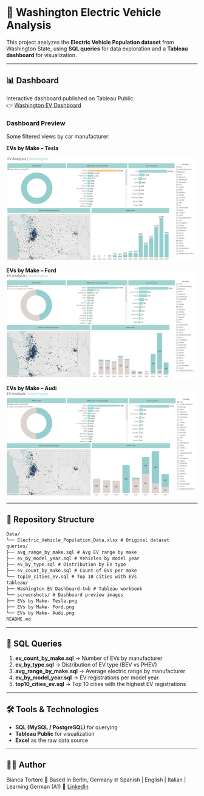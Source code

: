 # 🚗 Washington Electric Vehicle Analysis

This project analyzes the **Electric Vehicle Population dataset** from Washington State, 
using **SQL queries** for data exploration and a **Tableau dashboard** for visualization.

---

## 📊 Dashboard

Interactive dashboard published on Tableau Public:  
👉 [Washington EV Dashboard](https://public.tableau.com/app/profile/bianca.florencia.tortore/viz/WashingtonEVDashboard_17561529302090/Dashboard1?publish=yes)

### Dashboard Preview
Some filtered views by car manufacturer:

**EVs by Make – Tesla**  

![EVs by Make - Tesla](tableau/screenshots%20/EVs_by_Make-%20Tesla.png)

**EVs by Make – Ford**  
![EVs by Make - Ford](tableau/screenshots%20/EVs_by_Make-%20Ford.png)

**EVs by Make – Audi**  
![EVs by Make - Audi](tableau/screenshots%20/EVs_by_Make-%20Audi.png)

---

## 📂 Repository Structure
```
Data/
└── Electric_Vehicle_Population_Data.xlsx # Original dataset
queries/
├── avg_range_by_make.sql # Avg EV range by make
├── ev_by_model_year.sql # Vehicles by model year
├── ev_by_type.sql # Distribution by EV type
├── ev_count_by_make.sql # Count of EVs per make
└── top10_cities_ev.sql # Top 10 cities with EVs
tableau/
├── Washington EV Dashboard.twb # Tableau workbook
└── screenshots/ # Dashboard preview images
├── EVs by Make- Tesla.png
├── EVs by Make- Ford.png
└── EVs by Make- Audi.png
README.md
```

---

## 🔎 SQL Queries
1. **ev_count_by_make.sql** → Number of EVs by manufacturer  
2. **ev_by_type.sql** → Distribution of EV type (BEV vs PHEV)  
3. **avg_range_by_make.sql** → Average electric range by manufacturer  
4. **ev_by_model_year.sql** → EV registrations per model year  
5. **top10_cities_ev.sql** → Top 10 cities with the highest EV registrations  

---

## 🛠️ Tools & Technologies
- **SQL (MySQL / PostgreSQL)** for querying  
- **Tableau Public** for visualization  
- **Excel** as the raw data source  

---

## 👩‍💻 Author
Bianca Tortore 📍 Based in Berlin, Germany 🌐 Spanish | English | Italian | Learning German (A1) 🔗 [LinkedIn](https://www.linkedin.com/in/bianca-tortore-818349150/)  
